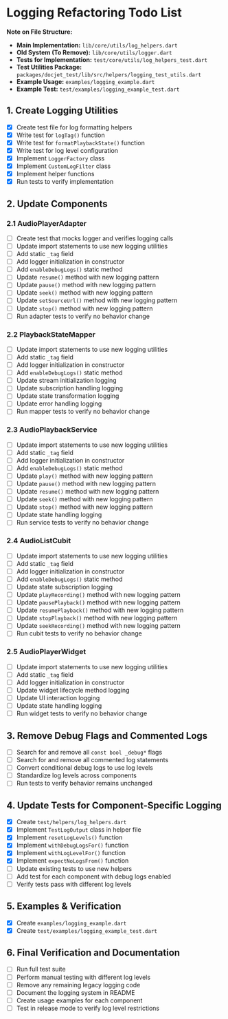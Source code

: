 # Logging Refactoring Todo List

**Note on File Structure:**

*   **Main Implementation:** `lib/core/utils/log_helpers.dart`
*   **Old System (To Remove):** `lib/core/utils/logger.dart`
*   **Tests for Implementation:** `test/core/utils/log_helpers_test.dart`
*   **Test Utilities Package:** `packages/docjet_test/lib/src/helpers/logging_test_utils.dart`
*   **Example Usage:** `examples/logging_example.dart`
*   **Example Test:** `test/examples/logging_example_test.dart`

## 1. Create Logging Utilities

- [x] Create test file for log formatting helpers
- [x] Write test for `logTag()` function
- [x] Write test for `formatPlaybackState()` function
- [x] Write test for log level configuration
- [x] Implement `LoggerFactory` class
- [x] Implement `CustomLogFilter` class
- [x] Implement helper functions
- [x] Run tests to verify implementation

## 2. Update Components

### 2.1 AudioPlayerAdapter

- [ ] Create test that mocks logger and verifies logging calls
- [ ] Update import statements to use new logging utilities
- [ ] Add static `_tag` field
- [ ] Add logger initialization in constructor
- [ ] Add `enableDebugLogs()` static method
- [ ] Update `resume()` method with new logging pattern
- [ ] Update `pause()` method with new logging pattern
- [ ] Update `seek()` method with new logging pattern
- [ ] Update `setSourceUrl()` method with new logging pattern
- [ ] Update `stop()` method with new logging pattern
- [ ] Run adapter tests to verify no behavior change

### 2.2 PlaybackStateMapper

- [ ] Update import statements to use new logging utilities
- [ ] Add static `_tag` field
- [ ] Add logger initialization in constructor
- [ ] Add `enableDebugLogs()` static method
- [ ] Update stream initialization logging
- [ ] Update subscription handling logging
- [ ] Update state transformation logging
- [ ] Update error handling logging
- [ ] Run mapper tests to verify no behavior change

### 2.3 AudioPlaybackService

- [ ] Update import statements to use new logging utilities
- [ ] Add static `_tag` field
- [ ] Add logger initialization in constructor
- [ ] Add `enableDebugLogs()` static method
- [ ] Update `play()` method with new logging pattern
- [ ] Update `pause()` method with new logging pattern
- [ ] Update `resume()` method with new logging pattern
- [ ] Update `seek()` method with new logging pattern
- [ ] Update `stop()` method with new logging pattern
- [ ] Update state handling logging
- [ ] Run service tests to verify no behavior change

### 2.4 AudioListCubit

- [ ] Update import statements to use new logging utilities
- [ ] Add static `_tag` field
- [ ] Add logger initialization in constructor
- [ ] Add `enableDebugLogs()` static method
- [ ] Update state subscription logging
- [ ] Update `playRecording()` method with new logging pattern
- [ ] Update `pausePlayback()` method with new logging pattern
- [ ] Update `resumePlayback()` method with new logging pattern
- [ ] Update `stopPlayback()` method with new logging pattern
- [ ] Update `seekRecording()` method with new logging pattern
- [ ] Run cubit tests to verify no behavior change

### 2.5 AudioPlayerWidget

- [ ] Update import statements to use new logging utilities
- [ ] Add static `_tag` field
- [ ] Add logger initialization in constructor
- [ ] Update widget lifecycle method logging
- [ ] Update UI interaction logging
- [ ] Update state handling logging
- [ ] Run widget tests to verify no behavior change

## 3. Remove Debug Flags and Commented Logs

- [ ] Search for and remove all `const bool _debug*` flags
- [ ] Search for and remove all commented log statements
- [ ] Convert conditional debug logs to use log levels
- [ ] Standardize log levels across components
- [ ] Run tests to verify behavior remains unchanged

## 4. Update Tests for Component-Specific Logging

- [x] Create `test/helpers/log_helpers.dart`
- [x] Implement `TestLogOutput` class in helper file
- [x] Implement `resetLogLevels()` function
- [x] Implement `withDebugLogsFor()` function
- [x] Implement `withLogLevelFor()` function
- [x] Implement `expectNoLogsFrom()` function
- [ ] Update existing tests to use new helpers
- [ ] Add test for each component with debug logs enabled
- [ ] Verify tests pass with different log levels

## 5. Examples & Verification

- [x] Create `examples/logging_example.dart`
- [x] Create `test/examples/logging_example_test.dart`

## 6. Final Verification and Documentation

- [ ] Run full test suite
- [ ] Perform manual testing with different log levels
- [ ] Remove any remaining legacy logging code
- [ ] Document the logging system in README
- [ ] Create usage examples for each component
- [ ] Test in release mode to verify log level restrictions 
